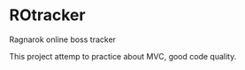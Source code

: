 ROtracker
=========

Ragnarok online boss tracker

This project attemp to practice about MVC, good code quality.
